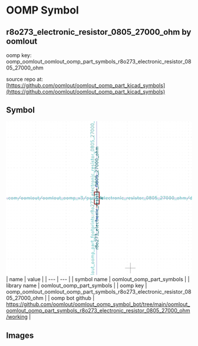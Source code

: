 # OOMP Symbol  
## r8o273_electronic_resistor_0805_27000_ohm  by oomlout  
  
oomp key: oomp_oomlout_oomlout_oomp_part_symbols_r8o273_electronic_resistor_0805_27000_ohm  
  
source repo at: [https://github.com/oomlout/oomlout_oomp_part_kicad_symbols](https://github.com/oomlout/oomlout_oomp_part_kicad_symbols)  
## Symbol  
  
[![working.png](working_600.png)](working.png)  
| name | value | 
| --- | --- | 
| symbol name | oomlout_oomp_part_symbols | 
| library name | oomlout_oomp_part_symbols | 
| oomp key | oomp_oomlout_oomlout_oomp_part_symbols_r8o273_electronic_resistor_0805_27000_ohm | 
| oomp bot github | https://github.com/oomlout/oomlout_oomp_symbol_bot/tree/main/oomlout_oomlout_oomp_part_symbols_r8o273_electronic_resistor_0805_27000_ohm/working | 
## Images  
